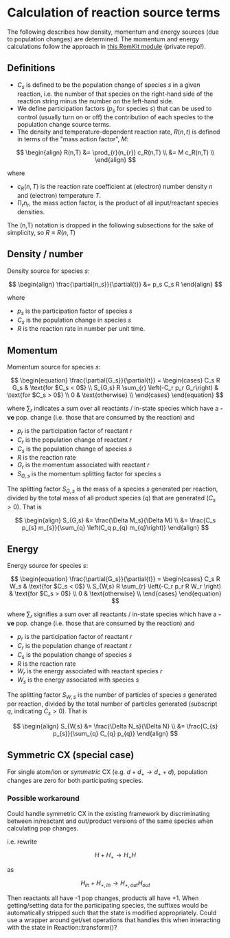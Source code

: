 # Calculation of reaction source terms

The following describes how density, momentum and energy sources (due to population changes) are determined. The momentum and energy calculations follow the approach in [this RemKit module](https://github.com/SMijin/RMK_extensions/blob/master/RMK_extensions/multispecies/neutrals.py) (private repo!).

## Definitions

- $C_s$ is defined to be the population change of species $s$ in a given reaction, i.e. the number of that species on the right-hand side of the reaction string minus the number on the left-hand side.
- We define participation factors ($p_s$ for species $s$) that can be used to control (usually turn on or off) the contribution of each species to the population change source terms.
- The density and temperature-dependent reaction rate, $R(n,t)$ is defined in terms of the "mass action factor", $M$:

$$
\begin{align}
R(n,T) &= \prod_{r}(n_{r}) c_R(n,T) \\
       &= M c_R(n,T) \\
\end{align}
$$

where
- $c_R(n,T)$ is the reaction rate coefficient at (electron) number density $n$ and (electron) temperature $T$.
- $\prod_{r}{n_{r}}$, the mass action factor, is the product of all input/reactant species densities.

The (n,T) notation is dropped in the following subsections for the sake of simplicity, so $R\equiv R(n,T)$

## Density / number

Density source for species $s$:

$$
\begin{align}
\frac{\partial{n_s}}{\partial{t}} &= p_s C_s R
\end{align}
$$

where 

 - $p_s$ is the participation factor of species $s$
 - $C_s$ is the population change in species $s$
 - $R$ is the reaction rate in number per unit time.

## Momentum

Momentum source for species $s$:

$$
\begin{equation}
  \frac{\partial{G_s}}{\partial{t}} =
  \begin{cases}
    C_s R G_s & \text{for $C_s < 0$} \\
    S_{G,s} R \sum_{r} \left(-C_r p_r G_r\right) & \text{for $C_s > 0$} \\
    0 & \text{otherwise} \\
  \end{cases}
\end{equation}
$$

where $\sum_{r}$ indicates a sum over all reactants / in-state species which have a **-ve** pop. change (i.e. those that are consumed by the reaction) and

 - $p_r$ is the participation factor of reactant $r$
 - $C_r$ is the population change of reactant $r$
 - $C_s$ is the population change of species $s$
 - $R$ is the reaction rate
 - $G_r$ is the momentum associated with reactant $r$
 - $S_{G,s}$ is the momentum splitting factor for species $s$

The splitting factor $S_{G,s}$ is the mass of a species $s$ generated per reaction, divided by the total mass of all product species ($q$) that are generated ($C_s > 0$).
That is

$$
\begin{align}
S_{G,s} &= \frac{\Delta M_s}{\Delta M} \\
        &= \frac{C_s p_{s} m_{s}}{\sum_{q} \left(C_q p_{q} m_{q}\right)}
\end{align}
$$

## Energy

Energy source for species $s$:

$$
\begin{equation}
  \frac{\partial{G_s}}{\partial{t}} =
  \begin{cases}
    C_s R W_s & \text{for $C_s < 0$} \\
    S_{W,s} R \sum_{r} \left(-C_r p_r R W_r \right) & \text{for $C_s > 0$} \\
    0 & \text{otherwise} \\
  \end{cases}
\end{equation}
$$

where $\sum_{r}$ signifies a sum over all reactants / in-state species which have a **-ve** pop. change (i.e. those that are consumed by the reaction) and

 - $p_r$ is the participation factor of reactant $r$
 - $C_r$ is the population change of reactant $r$
 - $C_s$ is the population change of species $s$
 - $R$ is the reaction rate
 - $W_r$ is the energy associated with reactant species $r$
 - $W_s$ is the energy associated with species $s$

The splitting factor $S_{W,s}$ is the number of particles of species $s$ generated per reaction, divided by the total number of particles generated (subscript $q$, indicating $C_s > 0$).
That is

$$
\begin{align}
S_{W,s} &= \frac{\Delta N_s}{\Delta N} \\
        &= \frac{C_{s} p_{s}}{\sum_{q} C_{q} p_{q}}
\end{align}
$$


## Symmetric CX (special case)

For single atom/ion or *symmetric* CX (e.g. $d + d_+ \to d_+ + d$), population changes are zero for both participating species.

### Possible workaround
Could handle symmetric CX in the existing framework by discriminating between in/reactant and out/product versions of the same species when calculating pop changes.

i.e. rewrite

$$
\begin{equation}
H + H_{+} \to H_{+} H
\end{equation}
$$

as

$$
\begin{equation}
H_{in} + H_{+,in} \to H_{+,out} H_{out}
\end{equation}
$$

Then reactants all have -1 pop changes, products all have +1. When getting/setting data for the participating species, the suffixes would be automatically stripped such that the state is modified appropriately. Could use a wrapper around get/set operations that handles this when interacting with the state in Reaction::transform()?

<!-- 
## Examples

Need rechecking

### Density: Ionisation of $C_{+3}$

$C_{+3} + e \to C_{+4} + 2e$

$C_s$ is:
|          |     |
| -------- | --- |
| $C_{+3}$ | -1  |
| $C_{+4}$ | +1  |
| e        | +1  |

$$
\begin{align}
\frac{\partial{n_{C+3}}}{\partial{t}} &= -R n_{C+3} n_e \\
\frac{\partial{n_{C+4}}}{\partial{t}} &= R n_{C+3} n_e \\
\frac{\partial{n_{e}}}{\partial{t}} &= R n_{C+3} n_e \\
\end{align}
$$

### Momentum: Ionisation of $C_{+3}$

$C_{+3} + e \to C_{+4} + 2e$

${C+3}$ ($C_s < 0$) mom. source is
 
$$
\begin{align}
\frac{\partial{G_{C+3}}}{\partial{t}} &= R G_{C+3} \frac{- w_{C+3} }{n_{C+3}} \\
                                      &= -R m_{C+3} v_{C+3} \frac{w_{C+3} }{n_{C+3}} \\
\end{align}
$$

c.f. existing (OpenADASReaction)

$R m_{C+3} v_{C+3}$ -->
